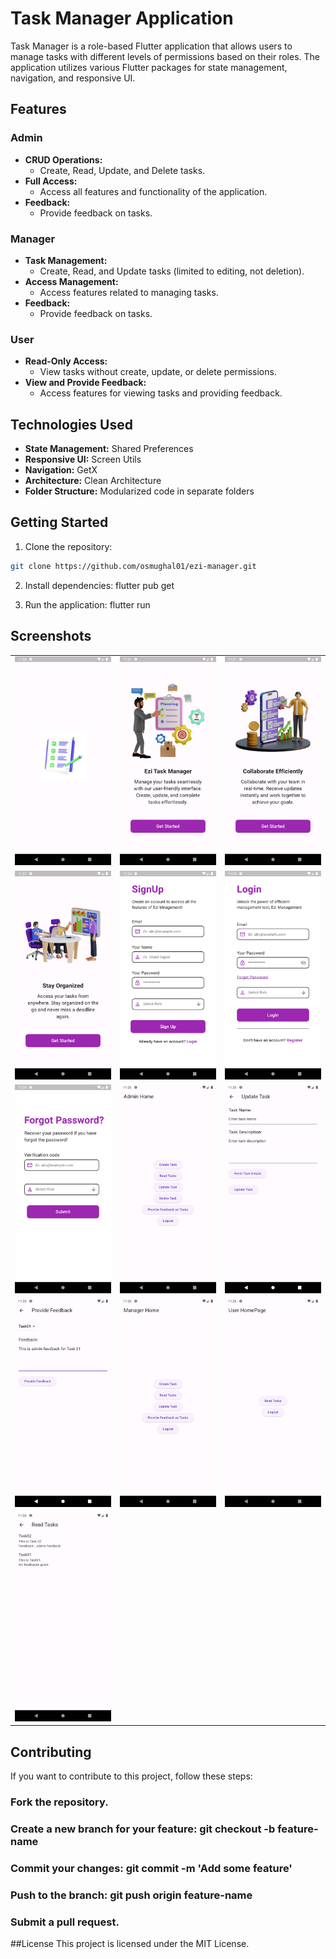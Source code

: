 # Task Manager Application

Task Manager is a role-based Flutter application that allows users to manage tasks with different levels of permissions based on their roles. The application utilizes various Flutter packages for state management, navigation, and responsive UI.

## Features

### Admin

- **CRUD Operations:**
  - Create, Read, Update, and Delete tasks.
- **Full Access:**
  - Access all features and functionality of the application.
- **Feedback:**
  - Provide feedback on tasks.

### Manager

- **Task Management:**
  - Create, Read, and Update tasks (limited to editing, not deletion).
- **Access Management:**
  - Access features related to managing tasks.
- **Feedback:**
  - Provide feedback on tasks.

### User

- **Read-Only Access:**
  - View tasks without create, update, or delete permissions.
- **View and Provide Feedback:**
  - Access features for viewing tasks and providing feedback.

## Technologies Used

- **State Management:** Shared Preferences
- **Responsive UI:** Screen Utils
- **Navigation:** GetX
- **Architecture:** Clean Architecture
- **Folder Structure:** Modularized code in separate folders

## Getting Started

1. Clone the repository:

```bash
git clone https://github.com/osmughal01/ezi-manager.git
```
2. Install dependencies: flutter pub get
  
3. Run the application: flutter run

## Screenshots
<table>
  <tr>
    <td align="center"><img src="screenshots/1.png" alt="Screenshot 1" /></td>
    <td align="center"><img src="screenshots/2.png" alt="Screenshot 2" /></td>
    <td align="center"><img src="screenshots/3.png" alt="Screenshot 3" /></td>
  </tr>
  <tr>
    <td align="center"><img src="screenshots/4.png" alt="Screenshot 4" /></td>
    <td align="center"><img src="screenshots/5.png" alt="Screenshot 5" /></td>
    <td align="center"><img src="screenshots/6.png" alt="Screenshot 6" /></td>
  </tr>
  <tr>
    <td align="center"><img src="screenshots/7.png" alt="Screenshot 7" /></td>
    <td align="center"><img src="screenshots/8.png" alt="Screenshot 8" /></td>
    <td align="center"><img src="screenshots/9.png" alt="Screenshot 9" /></td>
  </tr>
  <tr>
    <td align="center"><img src="screenshots/10.png" alt="Screenshot 10" /></td>
    <td align="center"><img src="screenshots/11.png" alt="Screenshot 11" /></td>
    <td align="center"><img src="screenshots/12.png" alt="Screenshot 12" /></td>
  </tr>
  <tr>
    <td align="center"><img src="screenshots/13.png" alt="Screenshot 13" /></td>
  </tr>
</table>

## Contributing
If you want to contribute to this project, follow these steps:

### Fork the repository.
### Create a new branch for your feature: git checkout -b feature-name
### Commit your changes: git commit -m 'Add some feature'
### Push to the branch: git push origin feature-name
### Submit a pull request.

##License
This project is licensed under the MIT License.

